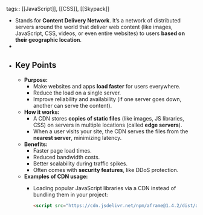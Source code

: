 tags:: [[JavaScript]], [[CSS]], [[Skypack]]

- Stands for **Content Delivery Network**. It’s a network of distributed servers around the world that deliver web content (like images, JavaScript, CSS, videos, or even entire websites) to users **based on their geographic location**.
-
- ## Key Points
	- **Purpose:**
		- Make websites and apps **load faster** for users everywhere.
		- Reduce the load on a single server.
		- Improve reliability and availability (if one server goes down, another can serve the content).
	- **How it works:**
		- A CDN stores **copies of static files** (like images, JS libraries, CSS) on servers in multiple locations (called **edge servers**).
		- When a user visits your site, the CDN serves the files from the **nearest server**, minimizing latency.
	- **Benefits:**
		- Faster page load times.
		- Reduced bandwidth costs.
		- Better scalability during traffic spikes.
		- Often comes with **security features**, like DDoS protection.
	- **Examples of CDN usage:**
		- Loading popular JavaScript libraries via a CDN instead of bundling them in your project:
		  
		  ```html
		  <script src="https://cdn.jsdelivr.net/npm/aframe@1.4.2/dist/aframe.min.js"></script>
		  ```